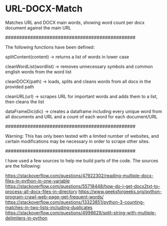 # URL-DOCX-Match

Matches URL and DOCX main words, showing word count per docx document against the main URL

###############################################

The following functions have been defined:

splitContent(content) -> returns a list of words in lower case

cleanWordList(wordlist) -> removes unnecessary symbols and common english words from the word list

cleanDOCX(path) -> loads, splits and cleans words from all docs in the provided path

cleanURL(url) -> scrapes URL for important words and adds them to a list, then cleans the list

dataFrameDic(dic) -> creates a dataframe including every unique word from all documents and URL and a count of each word for each document/URL

###############################################

Warning: This has only been tested with a limited number of websites, and certain modifications may be necessary in order to scrape other sites.

###############################################

I have used a few sources to help me build parts of the code. The sources are the following:
  
https://stackoverflow.com/questions/47922302/reading-multiple-docx-files-in-python-in-one-variable
https://stackoverflow.com/questions/55718448/how-do-i-get-docx2txt-to-process-all-docx-files-in-directory
https://www.geeksforgeeks.org/python-program-crawl-web-page-get-frequent-words/
https://stackoverflow.com/questions/13323851/python-3-counting-matches-in-two-lists-including-duplicates
https://stackoverflow.com/questions/4998629/split-string-with-multiple-delimiters-in-python
